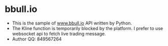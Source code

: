 # bbull.io

- This is the sample of www.bbull.io API written by Python.
- The Kline function is temporarily blocked by the platform. I prefer to use websocket api to fetch live trading message. 
- Author QQ: 849567264
